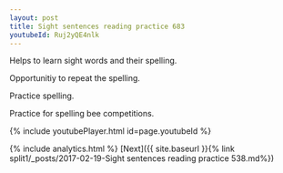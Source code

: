 ```yaml
---
layout: post
title: Sight sentences reading practice 683
youtubeId: Ruj2yQE4nlk
---
```

 
 
Helps to learn sight words and their spelling.

Opportunitiy to repeat the spelling. 

Practice spelling. 
 
Practice for spelling bee competitions. 
 
{% include youtubePlayer.html id=page.youtubeId %}
 
 
{% include analytics.html %} 
[Next]({{ site.baseurl }}{% link  split1/_posts/2017-02-19-Sight sentences reading practice 538.md%})
 
